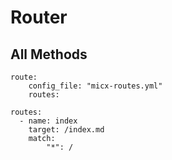 # Router

## All Methods


```
route:
    config_file: "micx-routes.yml"
    routes:
```

```
routes:
  - name: index 
    target: /index.md
    match: 
        "*": /
```